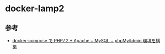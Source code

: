 # docker-lamp2


## 参考
- [docker-compose で PHP7.2 + Apache + MySQL + phpMyAdmin 環境を構築][link1]


[link1]:https://qiita.com/naente_dev/items/d259ea84c172deeff7d8
